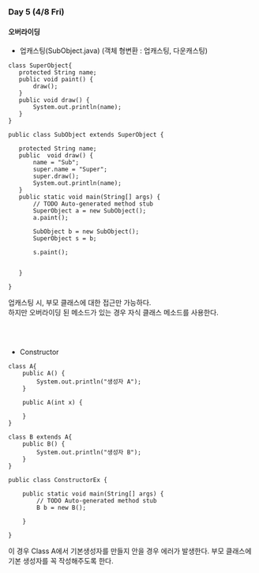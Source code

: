 ### Day 5 (4/8 Fri)
 #### 오버라이딩<br>
 * 업캐스팅(SubObject.java) (객체 형변환 : 업캐스팅, 다운캐스팅)
 ```
 class SuperObject{
	protected String name;
	public void paint() {
		draw();
	}
	public void draw() {
		System.out.println(name);
	}
}

public class SubObject extends SuperObject {

	protected String name;
	public  void draw() {
		name = "Sub";
		super.name = "Super";
		super.draw();
		System.out.println(name);
	}
	public static void main(String[] args) {
		// TODO Auto-generated method stub
		SuperObject a = new SubObject();
		a.paint();
		
		SubObject b = new SubObject();
		SuperObject s = b;
		
		s.paint();
			
		
	}

}
 ```
 업캐스팅 시, 부모 클래스에 대한 접근만 가능하다.<br>
 하지만 오버라이딩 된 메소드가 있는 경우 자식 클래스 메소드를 사용한다.

<br>
<br>

* Constructor
```
class A{
	public A() {
		System.out.println("생성자 A");
	}
	
	public A(int x) {
		
	}
}

class B extends A{
	public B() {
		System.out.println("생성자 B");
	}
}

public class ConstructorEx {

	public static void main(String[] args) {
		// TODO Auto-generated method stub
		B b = new B();
		
	}

}
```
이 경우 Class A에서 기본생성자를 만들지 안을 경우 에러가 발생한다. 부모 클래스에 기본 생성자를 꼭 작성해주도록 한다.